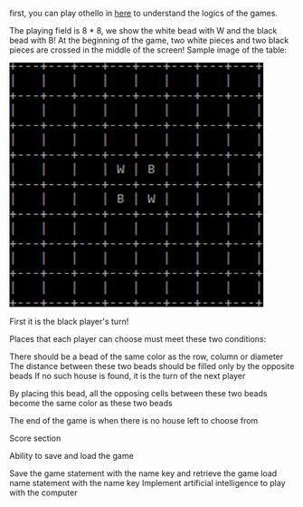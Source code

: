 first, you can play othello in [here](https://www.eothello.com/) to understand the logics of the games.

The playing field is 8 * 8, we show the white bead with W and the black bead with B! At the beginning of the game, two white pieces and two black pieces are crossed in the middle of the screen! Sample image of the table:

![board](https://github.com/pouyaardehkhani/Fundamentals-of-Programming-Course-Exercises-CPP/blob/master/Final%20project%20-%20othello/saved_image.png)

First it is the black player's turn!

Places that each player can choose must meet these two conditions:

There should be a bead of the same color as the row, column or diameter
The distance between these two beads should be filled only by the opposite beads
If no such house is found, it is the turn of the next player

By placing this bead, all the opposing cells between these two beads become the same color as these two beads

The end of the game is when there is no house left to choose from

Score section

Ability to save and load the game

Save the game statement with the name key and retrieve the game load name statement with the name key
Implement artificial intelligence to play with the computer
